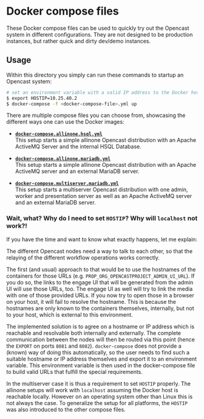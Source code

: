 # Docker compose files

These Docker compose files can be used to quickly try out the Opencast system in
different configurations. They are not designed to be production instances, but
rather quick and dirty dev/demo instances.

## Usage

Within this directory you simply can run these commands to startup an Opencast
system:

```sh
# set an environment variable with a valid IP address to the Docker host
$ export HOSTIP=10.25.40.2
$ docker-compose -f <docker-compose-file>.yml up
```

There are multiple compose files you can choose from, showcasing the different
ways one can use the Docker images:

* [**`docker-compose.allinone.hsql.yml`**](docker-compose.allinone.hsql.yml)  
  This setup starts a simple allinone Opencast distribution with an Apache
  ActiveMQ Server and the internal HSQL Database.

* [**`docker-compose.allinone.mariadb.yml`**](docker-compose.allinone.mariadb.yml)  
  This setup starts a simple allinone Opencast distribution with an Apache
  ActiveMQ server and an external MariaDB server.

* [**`docker-compose.multiserver.mariadb.yml`**](docker-compose.multiserver.mariadb.yml)  
  This setup starts a multiserver Opencast distribution with one admin, worker
  and presentation server as well as an Apache ActiveMQ server and an external
  MariaDB server.

### Wait, what? Why do I need to set `HOSTIP`? Why will `localhost` not work?!

If you have the time and want to know what exactly happens, let me explain:

The different Opencast nodes need a way to talk to each other, so that the
relaying of the different workflow operations works correctly.

The first (and usual) approach to that would be to use the hostnames of the
containers for those URLs (e.g. `PROP_ORG_OPENCASTPROJECT_ADMIN_UI_URL`). If you
do so, the links to the engage UI that will be generated from the admin UI will
use those URLs, too. The engage UI as well will try to link the media with one
of those provided URLs. If you now try to open those in a browser on your host,
it will fail to resolve the hostname. This is because the hostnames are only
known to the containers themselves, internally, but not to your host, which is
external to this environment.

The implemented solution is to agree on a hostname or IP address which is
reachable and resolvable both internally and externally. The complete
communication between the nodes will then be routed via this point (hence the
`EXPORT` on ports `8081` and `8082`). `docker-compose` does not provide a
(known) way of doing this automatically, so the user needs to find such a
suitable hostname or IP address themselves and export it to an environment
variable. This environment variable is then used in the docker-compose file to
build valid URLs that fulfill the special requirements.

In the multiserver case it is thus a requirement to set `HOSTIP` properly. The
allinone setups will work with `localhost` assuming the Docker host is reachable
locally. However on an operating system other than Linux this is not always the
case. To generalize the setup for all platforms, the `HOSTIP` was also
introduced to the other compose files.
